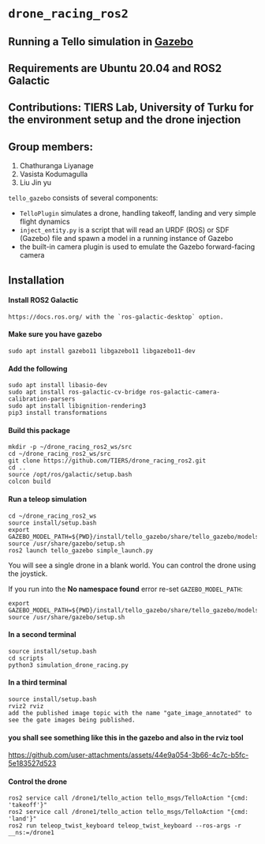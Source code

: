 # `drone_racing_ros2`
## Running a Tello simulation in [Gazebo](http://gazebosim.org/)
## Requirements are Ubuntu 20.04 and ROS2 Galactic
## Contributions: TIERS Lab, University of Turku for the environment setup and the drone injection
## Group members: 
1) Chathuranga Liyanage 
2) Vasista Kodumagulla
3) Liu Jin yu


`tello_gazebo` consists of several components:
* `TelloPlugin` simulates a drone, handling takeoff, landing and very simple flight dynamics
* `inject_entity.py` is a script that will read an URDF (ROS) or SDF (Gazebo) file and spawn a model in a running instance of Gazebo
* the built-in camera plugin is used to emulate the Gazebo forward-facing camera


## Installation
#### Install ROS2 Galactic
    https://docs.ros.org/ with the `ros-galactic-desktop` option.
#### Make sure you have gazebo 
    sudo apt install gazebo11 libgazebo11 libgazebo11-dev
#### Add the following
    sudo apt install libasio-dev
    sudo apt install ros-galactic-cv-bridge ros-galactic-camera-calibration-parsers 
    sudo apt install libignition-rendering3 
    pip3 install transformations


#### Build this package
    mkdir -p ~/drone_racing_ros2_ws/src
    cd ~/drone_racing_ros2_ws/src
    git clone https://github.com/TIERS/drone_racing_ros2.git
    cd ..
    source /opt/ros/galactic/setup.bash
    colcon build
    
#### Run a teleop simulation

    cd ~/drone_racing_ros2_ws
    source install/setup.bash
    export GAZEBO_MODEL_PATH=${PWD}/install/tello_gazebo/share/tello_gazebo/models
    source /usr/share/gazebo/setup.sh
    ros2 launch tello_gazebo simple_launch.py
    
You will see a single drone in a blank world.
You can control the drone using the joystick.

If you run into the **No namespace found** error re-set `GAZEBO_MODEL_PATH`:

    export GAZEBO_MODEL_PATH=${PWD}/install/tello_gazebo/share/tello_gazebo/models
    source /usr/share/gazebo/setup.sh
#### In a second terminal 
    source install/setup.bash
    cd scripts
    python3 simulation_drone_racing.py
#### In a third terminal     
    source install/setup.bash
    rviz2 rviz
    add the published image topic with the name "gate_image_annotated" to see the gate images being published.

#### you shall see something like this in the gazebo and also in the rviz tool


https://github.com/user-attachments/assets/44e9a054-3b66-4c7c-b5fc-5e183527d523


    

#### Control the drone 
    ros2 service call /drone1/tello_action tello_msgs/TelloAction "{cmd: 'takeoff'}"
    ros2 service call /drone1/tello_action tello_msgs/TelloAction "{cmd: 'land'}"
    ros2 run teleop_twist_keyboard teleop_twist_keyboard --ros-args -r __ns:=/drone1






